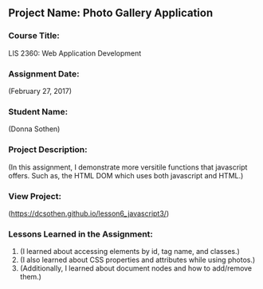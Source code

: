 ## Project Name:  Photo Gallery Application

### Course Title:
LIS 2360:  Web Application Development

### Assignment Date:  
(February 27, 2017)

### Student Name:  
(Donna Sothen)

### Project Description:
(In this assignment, I demonstrate more versitile functions that javascript offers. Such as, the HTML DOM which uses both javascript and HTML.)

### View Project:
(https://dcsothen.github.io/lesson6_javascript3/)

### Lessons Learned in the Assignment:
1. (I learned about accessing elements by id, tag name, and classes.)
2. (I also learned about CSS properties and attributes while using photos.)
3. (Additionally, I learned about document nodes and how to add/remove them.)
